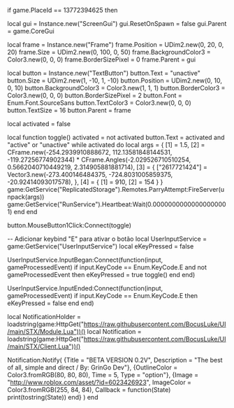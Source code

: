 if game.PlaceId == 13772394625 then

  local gui = Instance.new("ScreenGui")
  gui.ResetOnSpawn = false
  gui.Parent = game.CoreGui
  
  local frame = Instance.new("Frame")
  frame.Position = UDim2.new(0, 20, 0, 20)
  frame.Size = UDim2.new(0, 100, 0, 50)
  frame.BackgroundColor3 = Color3.new(0, 0, 0)
  frame.BorderSizePixel = 0
  frame.Parent = gui
  
  local button = Instance.new("TextButton")
  button.Text = "unactive"
  button.Size = UDim2.new(1, -10, 1, -10)
  button.Position = UDim2.new(0, 10, 0, 10)
  button.BackgroundColor3 = Color3.new(1, 1, 1)
  button.BorderColor3 = Color3.new(0, 0, 0)
  button.BorderSizePixel = 2
  button.Font = Enum.Font.SourceSans
  button.TextColor3 = Color3.new(0, 0, 0)
  button.TextSize = 16
  button.Parent = frame
  
  local activated = false
  
  local function toggle()
    activated = not activated
    button.Text = activated and "active" or "unactive"
    while activated do
      local args = {
        [1] = 1.5,
        [2] = CFrame.new(-254.2939910888672, 112.13581848144531, -119.27256774902344) * CFrame.Angles(-2.029526710510254, 0.5662040710449219, 2.314905881881714),
        [3] = {
          ["2617721424"] = Vector3.new(-273.400146484375, -724.8031005859375, -20.92414093017578),
        },
        [4] = {
          [1] = 910,
          [2] = 154
        }
      }
      game:GetService("ReplicatedStorage").Remotes.ParryAttempt:FireServer(unpack(args))
      game:GetService("RunService").Heartbeat:Wait(0.00000000000000000001)
    end
  end
  
  button.MouseButton1Click:Connect(toggle)
  
  -- Adicionar keybind "E" para ativar o botão
  local UserInputService = game:GetService("UserInputService")
  local eKeyPressed = false
  
  UserInputService.InputBegan:Connect(function(input, gameProcessedEvent)
    if input.KeyCode == Enum.KeyCode.E and not gameProcessedEvent then
      eKeyPressed = true
      toggle()
    end
  end)
  
  UserInputService.InputEnded:Connect(function(input, gameProcessedEvent)
    if input.KeyCode == Enum.KeyCode.E then
      eKeyPressed = false
    end
  end)
  
  local NotificationHolder = loadstring(game:HttpGet("https://raw.githubusercontent.com/BocusLuke/UI/main/STX/Module.Lua"))()
  local Notification = loadstring(game:HttpGet("https://raw.githubusercontent.com/BocusLuke/UI/main/STX/Client.Lua"))()
  
  Notification:Notify(
    {Title = "BETA VERSION 0.2V", Description = "The best of all, simple and direct   /   By: GrinGo Dev"},
    {OutlineColor = Color3.fromRGB(80, 80, 80), Time = 5, Type = "option"},
    {Image = "http://www.roblox.com/asset/?id=6023426923", ImageColor = Color3.fromRGB(255, 84, 84), Callback = function(State) print(tostring(State)) end}
  )
end
